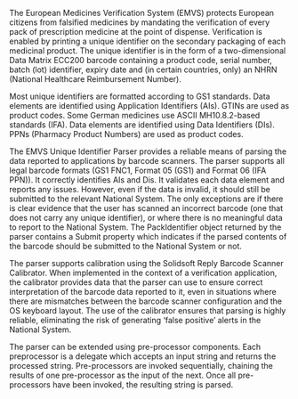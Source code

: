The European Medicines Verification System (EMVS) protects European citizens from falsified medicines by mandating the verification of every pack of prescription medicine at the point of dispense.  Verification is enabled by printing a unique identifier on the secondary packaging of each medicinal product.  The unique identifier is in the form of a two-dimensional Data Matrix ECC200 barcode containing a product code, serial number, batch (lot) identifier, expiry date and (in certain countries, only) an NHRN (National Healthcare Reimbursement Number).  
  
Most unique identifiers are formatted according to GS1 standards.  Data elements are identified using Application Identifiers (AIs). GTINs are used as product codes.  Some German medicines use ASCII MH10.8.2-based standards (IFA).  Data elements are identified using Data Identifiers (DIs). PPNs (Pharmacy Product Numbers) are used as product codes.  
  
The EMVS Unique Identifier Parser provides a reliable means of parsing the data reported to applications by barcode scanners.  The parser supports all legal barcode formats (GS1 FNC1, Format 05 (GS1) and Format 06 (IFA PPN)).  It correctly identifies AIs and Dis.  It validates each data element and reports any issues.  However, even if the data is invalid, it should still be submitted to the relevant National System.  The only exceptions are if there is clear evidence that the user has scanned an incorrect barcode (one that does not carry any unique identifier), or where there is no meaningful data to report to the National System.  The PackIdentifier object returned by the parser contains a Submit property which indicates if the parsed contents of the barcode should be submitted to the National System or not.  
  
The parser supports calibration using the Solidsoft Reply Barcode Scanner Calibrator.  When implemented in the context of a verification application, the calibrator provides data that the parser can use to ensure correct interpretation of the barcode data reported to it, even in situations where there are mismatches between the barcode scanner configuration and the OS keyboard layout.  The use of the calibrator ensures that parsing is highly reliable, eliminating the risk of generating ‘false positive’ alerts in the National System.  
  
The parser can be extended using pre-processor components.  Each preprocessor is a delegate which accepts an input string and returns the processed string.  Pre-processors are invoked sequentially, chaining the results of one pre-processor as the input of the next. Once all pre-processors have been invoked, the resulting string is parsed.
